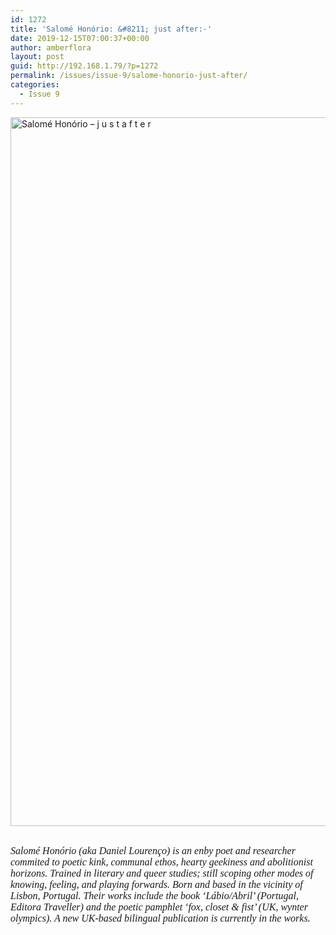 ```yaml
---
id: 1272
title: 'Salomé Honório: &#8211; just after:-'
date: 2019-12-15T07:00:37+00:00
author: amberflora
layout: post
guid: http://192.168.1.79/?p=1272
permalink: /issues/issue-9/salome-honorio-just-after/
categories:
  - Issue 9
---
```

<img loading="lazy" class="alignnone wp-image-1296" src="http://amberflora.com/wp-content/uploads/2019/11/j-u-s-t-a-f-t-e-r-1.jpg" alt="Salomé Honório – j u s t a f t e r" width="800" height="1134" srcset="https://www.amberflora.com/wp-content/uploads/2019/11/j-u-s-t-a-f-t-e-r-1.jpg 1685w, https://www.amberflora.com/wp-content/uploads/2019/11/j-u-s-t-a-f-t-e-r-1-212x300.jpg 212w, https://www.amberflora.com/wp-content/uploads/2019/11/j-u-s-t-a-f-t-e-r-1-768x1088.jpg 768w, https://www.amberflora.com/wp-content/uploads/2019/11/j-u-s-t-a-f-t-e-r-1-723x1024.jpg 723w" sizes="(max-width: 800px) 100vw, 800px" />

&nbsp;  
<span style="font-size: 12pt; font-family: georgia, palatino, serif;"><em>Salomé Honório (aka Daniel Lourenço) is an enby poet and researcher commited to poetic kink, communal ethos, hearty geekiness and abolitionist horizons. Trained in literary and queer studies; still scoping other modes of knowing, feeling, and playing forwards. Born and based in the vicinity of Lisbon, Portugal. Their works include the book &#8216;Lábio/Abril&#8217; (Portugal, Editora Traveller) and the poetic pamphlet &#8216;fox, closet & fist&#8217; (UK, wynter olympics). A new UK-based bilingual publication is currently in the works.</em></span>